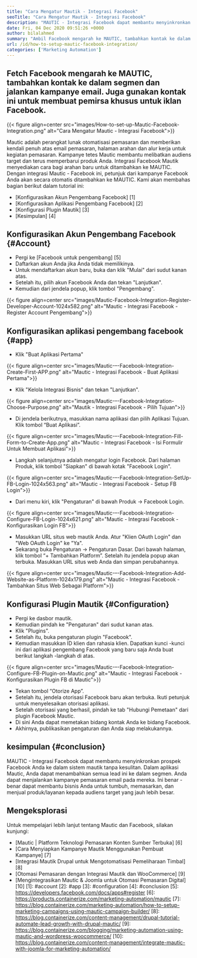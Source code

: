 ```yaml
---
title: "Cara Mengatur Mautik - Integrasi Facebook" 
seoTitle: "Cara Mengatur Mautik - Integrasi Facebook" 
description: "MAUTIC - Integrasi Facebook dapat membantu menyinkronkan prospek Facebook Anda ke dalam sistem mautik tanpa kesulitan dan kemudian menggunakannya dalam kampanye pemasaran." 
date: Fri, 04 Dec 2020 09:51:26 +0000
author: bilalahmed
summary: "Ambil Facebook mengarah ke MAUTIC, tambahkan kontak ke dalam segmen dan jalankan kampanye email. Juga gunakan kontak ini untuk membuat pemirsa khusus untuk iklan Facebook." 
url: /id/how-to-setup-mautic-facebook-integration/
categories: ['Marketing Automation']
---
```


## Fetch Facebook mengarah ke MAUTIC, tambahkan kontak ke dalam segmen dan jalankan kampanye email. Juga gunakan kontak ini untuk membuat pemirsa khusus untuk iklan Facebook.

{{< figure align=center src="images/How-to-set-up-Mautic-Facebook-Integration.png" alt="Cara Mengatur Mautic - Integrasi Facebook">}}

Mautic adalah perangkat lunak otomatisasi pemasaran dan memberikan kendali penuh atas email pemasaran, halaman arahan dan alur kerja untuk kegiatan pemasaran. Kampanye tetes Mautic membantu melibatkan audiens target dan terus memperbarui produk Anda. Integrasi Facebook Mautik menyediakan cara bagi arahan baru untuk ditambahkan ke MAUTIC. Dengan integrasi Mautic - Facebook ini, petunjuk dari kampanye Facebook Anda akan secara otomatis ditambahkan ke MAUTIC.
Kami akan membahas bagian berikut dalam tutorial ini:
  * [Konfigurasikan Akun Pengembang Facebook] [1]
  * [Konfigurasikan Aplikasi Pengembang Facebook] [2]
  * [Konfigurasi Plugin Mautik] [3]
  * [Kesimpulan] [4]

## Konfigurasikan Akun Pengembang Facebook {#Account}
  * Pergi ke [Facebook untuk pengembang] [5]
  * Daftarkan akun Anda jika Anda tidak memilikinya.
  * Untuk mendaftarkan akun baru, buka dan klik "Mulai" dari sudut kanan atas.
  * Setelah itu, pilih akun Facebook Anda dan tekan "Lanjutkan".
  * Kemudian dari jendela popup, klik tombol "Pengembang".

{{< figure align=center src="images/Mautic-Facebook-Integration-Register-Developer-Account-1024x582.png" alt="Mautic - Integrasi Facebook - Register Account Pengembang">}}


## Konfigurasikan aplikasi pengembang facebook {#app}
  * Klik "Buat Aplikasi Pertama"

{{< figure align=center src="images/Mautic-–-Facebook-Integration-Create-First-APP.png" alt="Mautic - Integrasi Facebook - Buat Aplikasi Pertama">}}

  * Klik "Kelola Integrasi Bisnis" dan tekan "Lanjutkan".

{{< figure align=center src="images/Mautic-–-Facebook-Integration-Choose-Purpose.png" alt="Mautik - Integrasi Facebook - Pilih Tujuan">}}

  * Di jendela berikutnya, masukkan nama aplikasi dan pilih Aplikasi Tujuan. Klik tombol “Buat Aplikasi”.

{{< figure align=center src="images/Mautic-–-Facebook-Integration-Fill-Form-to-Create-App.png" alt="Mautic - Integrasi Facebook - Isi Formulir Untuk Membuat Aplikasi">}}

  * Langkah selanjutnya adalah mengatur login Facebook. Dari halaman Produk, klik tombol "Siapkan" di bawah kotak "Facebook Login".

{{< figure align=center src="images/Mautic-–-Facebook-Integration-SetUp-FB-Login-1024x563.png" alt="Mautic - Integrasi Facebook - Setup FB Login">}}

  * Dari menu kiri, klik "Pengaturan" di bawah Produk -> Facebook Login.

{{< figure align=center src="images/Mautic-–-Facebook-Integration-Configure-FB-Login-1024x621.png" alt="Mautic - Integrasi Facebook - Konfigurasikan Login FB">}}

  * Masukkan URL situs web mautik Anda. Atur "Klien OAuth Login" dan "Web OAuth Login" ke "Ya".
  * Sekarang buka Pengaturan -> Pengaturan Dasar. Dari bawah halaman, klik tombol “+ Tambahkan Platform”. Setelah itu jendela popup akan terbuka. Masukkan URL situs web Anda dan simpan perubahannya.

{{< figure align=center src="images/Mautic-–-Facebook-Integration-Add-Website-as-Platform-1024x179.png" alt="Mautic - Integrasi Facebook - Tambahkan Situs Web Sebagai Platform">}}


## Konfigurasi Plugin Mautik {#Configuration}
  * Pergi ke dasbor mautik.
  * Kemudian pindah ke "Pengaturan" dari sudut kanan atas.
  * Klik "Plugins".
  * Setelah itu, buka pengaturan plugin "Facebook".
  * Kemudian masukkan ID klien dan rahasia klien. Dapatkan kunci -kunci ini dari aplikasi pengembang Facebook yang baru saja Anda buat berikut langkah -langkah di atas.

{{< figure align=center src="images/Mautic-–-Facebook-Integration-Configure-FB-Plugin-on-Mautic.png" alt="Mautic - Integrasi Facebook - Konfigurasikan Plugin FB di Mautic">}}

  * Tekan tombol “Otorize App”.
  * Setelah itu, jendela otorisasi Facebook baru akan terbuka. Ikuti petunjuk untuk menyelesaikan otorisasi aplikasi.
  * Setelah otorisasi yang berhasil, pindah ke tab "Hubungi Pemetaan" dari plugin Facebook Mautic.
  * Di sini Anda dapat memetakan bidang kontak Anda ke bidang Facebook.
  * Akhirnya, publikasikan pengaturan dan Anda siap melakukannya.

## kesimpulan {#conclusion}
MAUTIC - Integrasi Facebook dapat membantu menyinkronkan prospek Facebook Anda ke dalam sistem mautik tanpa kesulitan. Dalam aplikasi Mautic, Anda dapat menambahkan semua lead ini ke dalam segmen. Anda dapat menjalankan kampanye pemasaran email pada mereka. Ini benar -benar dapat membantu bisnis Anda untuk tumbuh, memasarkan, dan menjual produk/layanan kepada audiens target yang jauh lebih besar.

## Mengeksplorasi
Untuk mempelajari lebih lanjut tentang Mautic dan Facebook, silakan kunjungi:
  * [Mautic | Platform Teknologi Pemasaran Konten Sumber Terbuka] [6]
  * [Cara Menyiapkan Kampanye Mautik Menggunakan Pembuat Kampanye] [7]
  * [Integrasi Mautik Drupal untuk Mengotomatisasi Pemeliharaan Timbal] [8]
  * [Otomasi Pemasaran dengan Integrasi Mautik dan WooCommerce] [9]
  * [Mengintegrasikan Mautic & Joomla untuk Otomasi Pemasaran Digital] [10]
[1]: #account
[2]: #app
[3]: #configuration
[4]: #conclusion
[5]: https://developers.facebook.com/docs/apps#register
[6]: https://products.containerize.com/marketing-automation/mautic
[7]: https://blog.containerize.com/marketing-automation/how-to-setup-marketing-campaigns-using-mautic-campaign-builder/
[8]: https://blog.containerize.com/content-management/drupal-tutorial-automate-lead-growth-with-drupal-mautic/
[9]: https://blog.containerize.com/blogging/marketing-automation-using-mautic-and-wordpress-woocommerce/
[10]: https://blog.containerize.com/content-management/integrate-mautic-with-joomla-for-marketing-automation/
